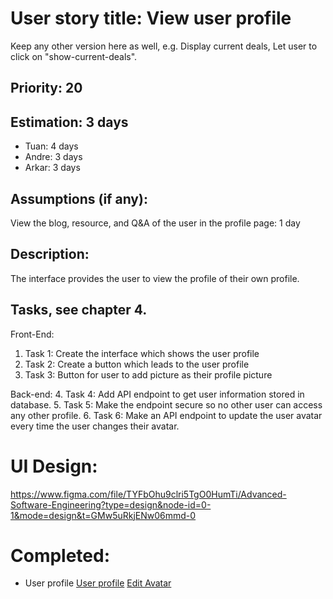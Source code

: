 # User story title: View user profile

Keep any other version here as well, e.g. Display current deals, Let user to click on "show-current-deals".

## Priority: 20

## Estimation: 3 days

- Tuan: 4 days
- Andre: 3 days
- Arkar: 3 days

## Assumptions (if any):

View the blog, resource, and Q&A of the user in the profile page: 1 day

## Description:

The interface provides the user to view the profile of their own profile. 

## Tasks, see chapter 4.

Front-End:

1. Task 1: Create the interface which shows the user profile
2. Task 2: Create a button which leads to the user profile
3. Task 3: Button for user to add picture as their profile picture

Back-end: 
4. Task 4: Add API endpoint to get user information stored in database. 
5. Task 5: Make the endpoint secure so no other user can access any other profile. 6. Task 6: Make an API endpoint to update the user avatar every time the user changes their avatar.

# UI Design:

https://www.figma.com/file/TYFbOhu9clri5TgO0HumTi/Advanced-Software-Engineering?type=design&node-id=0-1&mode=design&t=GMw5uRkjENw06mmd-0

# Completed:

- User profile
  [User profile](../img/users_profile.png)
  [Edit Avatar](../img/edit_avatar.png)
